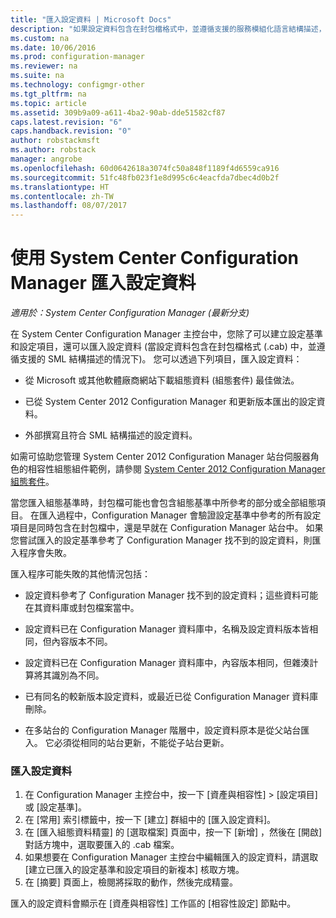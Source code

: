 ```yaml
---
title: "匯入設定資料 | Microsoft Docs"
description: "如果設定資料包含在封包檔格式中，並遵循支援的服務模組化語言結構描述，即可匯入設定資料。"
ms.custom: na
ms.date: 10/06/2016
ms.prod: configuration-manager
ms.reviewer: na
ms.suite: na
ms.technology: configmgr-other
ms.tgt_pltfrm: na
ms.topic: article
ms.assetid: 309b9a09-a611-4ba2-90ab-dde51582cf87
caps.latest.revision: "6"
caps.handback.revision: "0"
author: robstackmsft
ms.author: robstack
manager: angrobe
ms.openlocfilehash: 60d0642618a3074fc50a848f1189f4d6559ca916
ms.sourcegitcommit: 51fc48fb023f1e8d995c6c4eacfda7dbec4d0b2f
ms.translationtype: HT
ms.contentlocale: zh-TW
ms.lasthandoff: 08/07/2017
---
```

# <a name="import-configuration-data-with-system-center-configuration-manager"></a>使用 System Center Configuration Manager 匯入設定資料

*適用於：System Center Configuration Manager (最新分支)*

在 System Center Configuration Manager 主控台中，您除了可以建立設定基準和設定項目，還可以匯入設定資料 (當設定資料包含在封包檔格式 (.cab) 中，並遵循支援的 SML 結構描述的情況下)。 您可以透過下列項目，匯入設定資料：  

-   從 Microsoft 或其他軟體廠商網站下載組態資料 (組態套件) 最佳做法。  

-   已從 System Center 2012 Configuration Manager 和更新版本匯出的設定資料。  

-   外部撰寫且符合 SML 結構描述的設定資料。  

 如需可協助您管理 System Center 2012 Configuration Manager 站台伺服器角色的相容性組態組件範例，請參閱 [System Center 2012 Configuration Manager 組態套件](http://www.microsoft.com/en-us/download/details.aspx?id=30710&WT.mc_id=rss_alldownloads_all)。  

當您匯入組態基準時，封包檔可能也會包含組態基準中所參考的部分或全部組態項目。 在匯入過程中，Configuration Manager 會驗證設定基準中參考的所有設定項目是同時包含在封包檔中，還是早就在 Configuration Manager 站台中。 如果您嘗試匯入的設定基準參考了 Configuration Manager 找不到的設定資料，則匯入程序會失敗。  

匯入程序可能失敗的其他情況包括：  

-   設定資料參考了 Configuration Manager 找不到的設定資料；這些資料可能在其資料庫或封包檔案當中。  

-   設定資料已在 Configuration Manager 資料庫中，名稱及設定資料版本皆相同，但內容版本不同。  

-   設定資料已在 Configuration Manager 資料庫中，內容版本相同，但雜湊計算將其識別為不同。  

-   已有同名的較新版本設定資料，或最近已從 Configuration Manager 資料庫刪除。  

-   在多站台的 Configuration Manager 階層中，設定資料原本是從父站台匯入。 它必須從相同的站台更新，不能從子站台更新。  

### <a name="import-configuration-data"></a>匯入設定資料  

1.  在 Configuration Manager 主控台中，按一下 [資產與相容性] > [設定項目] 或 [設定基準]。
2.  在 [常用] 索引標籤中，按一下 [建立] 群組中的 [匯入設定資料]。  
3.  在 [匯入組態資料精靈]  的 [選取檔案] 頁面中，按一下 [新增] ，然後在 [開啟]  對話方塊中，選取要匯入的 .cab 檔案。  
4.  如果想要在 Configuration Manager 主控台中編輯匯入的設定資料，請選取 [建立已匯入的設定基準和設定項目的新複本] 核取方塊。  
5.  在 [摘要] 頁面上，檢閱將採取的動作，然後完成精靈。  

匯入的設定資料會顯示在 [資產與相容性] 工作區的 [相容性設定] 節點中。  
